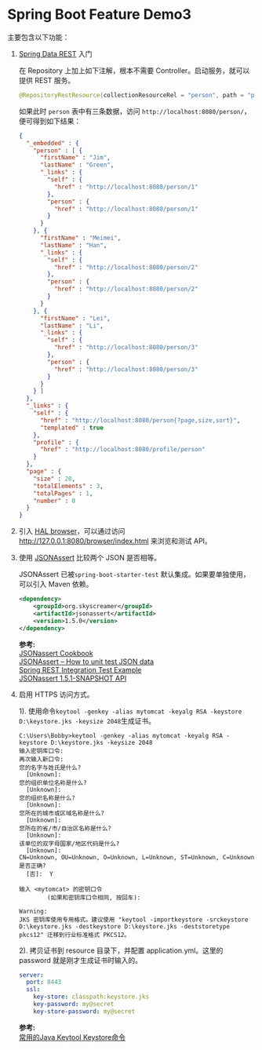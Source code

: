 # Spring Boot Feature Demo3

主要包含以下功能：

1. [Spring Data REST](https://spring.io/projects/spring-data-rest) 入门

    在 Repository 上加上如下注解，根本不需要 Controller。启动服务，就可以提供 REST 服务。
    
    ```java
    @RepositoryRestResource(collectionResourceRel = "person", path = "person")
    ```
    
    如果此时 `person` 表中有三条数据，访问 `http://localhost:8080/person/`，便可得到如下结果：
    
    ```json
    {
      "_embedded" : {
        "person" : [ {
          "firstName" : "Jim",
          "lastName" : "Green",
          "_links" : {
            "self" : {
              "href" : "http://localhost:8080/person/1"
            },
            "person" : {
              "href" : "http://localhost:8080/person/1"
            }
          }
        }, {
          "firstName" : "Meimei",
          "lastName" : "Han",
          "_links" : {
            "self" : {
              "href" : "http://localhost:8080/person/2"
            },
            "person" : {
              "href" : "http://localhost:8080/person/2"
            }
          }
        }, {
          "firstName" : "Lei",
          "lastName" : "Li",
          "_links" : {
            "self" : {
              "href" : "http://localhost:8080/person/3"
            },
            "person" : {
              "href" : "http://localhost:8080/person/3"
            }
          }
        } ]
      },
      "_links" : {
        "self" : {
          "href" : "http://localhost:8080/person{?page,size,sort}",
          "templated" : true
        },
        "profile" : {
          "href" : "http://localhost:8080/profile/person"
        }
      },
      "page" : {
        "size" : 20,
        "totalElements" : 3,
        "totalPages" : 1,
        "number" : 0
      }
    }
    ```
2. 引入 [HAL browser](https://github.com/mikekelly/hal-browser)，可以通过访问 http://127.0.0.1:8080/browser/index.html 来浏览和测试 API。

3. 使用 [JSONAssert](https://github.com/skyscreamer/JSONassert) 比较两个 JSON 是否相等。

    JSONAssert 已被`spring-boot-starter-test` 默认集成。如果要单独使用，可以引入 Maven 依赖。
    ```xml
    <dependency>
        <groupId>org.skyscreamer</groupId>
        <artifactId>jsonassert</artifactId>
        <version>1.5.0</version>
    </dependency>
    ```
    
    **参考:**  
    [JSONassert Cookbook](http://jsonassert.skyscreamer.org/cookbook.html)  
    [JSONAssert – How to unit test JSON data](https://www.mkyong.com/java/jsonassert-how-to-unit-test-json-data/)  
    [Spring REST Integration Test Example](https://www.mkyong.com/spring-boot/spring-rest-integration-test-example/)  
    [JSONassert 1.5.1-SNAPSHOT API](http://jsonassert.skyscreamer.org/apidocs/index.html)
    
4. 启用 HTTPS 访问方式。
    
    1). 使用命令`keytool -genkey -alias mytomcat -keyalg RSA -keystore D:\keystore.jks -keysize 2048`生成证书。

    ```text
    C:\Users\Bobby>keytool -genkey -alias mytomcat -keyalg RSA -keystore D:\keystore.jks -keysize 2048
    输入密钥库口令:
    再次输入新口令:
    您的名字与姓氏是什么?
      [Unknown]:
    您的组织单位名称是什么?
      [Unknown]:
    您的组织名称是什么?
      [Unknown]:
    您所在的城市或区域名称是什么?
      [Unknown]:
    您所在的省/市/自治区名称是什么?
      [Unknown]:
    该单位的双字母国家/地区代码是什么?
      [Unknown]:
    CN=Unknown, OU=Unknown, O=Unknown, L=Unknown, ST=Unknown, C=Unknown是否正确?
      [否]:  Y
    
    输入 <mytomcat> 的密钥口令
            (如果和密钥库口令相同, 按回车):
    
    Warning:
    JKS 密钥库使用专用格式。建议使用 "keytool -importkeystore -srckeystore D:\keystore.jks -destkeystore D:\keystore.jks -deststoretype pkcs12" 迁移到行业标准格式 PKCS12。
    ```
    
    2). 拷贝证书到 resource 目录下，并配置 application.yml。这里的 password 就是刚才生成证书时输入的。
    
    ```yaml
    server:
      port: 8443
      ssl:
        key-store: classpath:keystore.jks
        key-password: my@secret
        key-store-password: my@secret
    ```
    
    **参考:**  
    [常用的Java Keytool Keystore命令](https://csr.chinassl.net/keytool-commands.html)
    